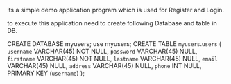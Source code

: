 
its a simple demo application program which is used for Register and Login.


to execute this application need to create following Database and table in DB.

CREATE DATABASE myusers; 
use myusers;
 CREATE TABLE `myusers`.`users` 
                 ( 
                              `username`  VARCHAR(45) NOT NULL, 
                              `password`  VARCHAR(45) NULL, 
                              `firstname` VARCHAR(45) NOT NULL, 
                              `lastname`  VARCHAR(45) NULL, 
                              `email`     VARCHAR(45) NULL, 
                              `address`   VARCHAR(45) NULL, 
                              `phone`     INT NULL, 
                              PRIMARY KEY (`username`) 
                 );
